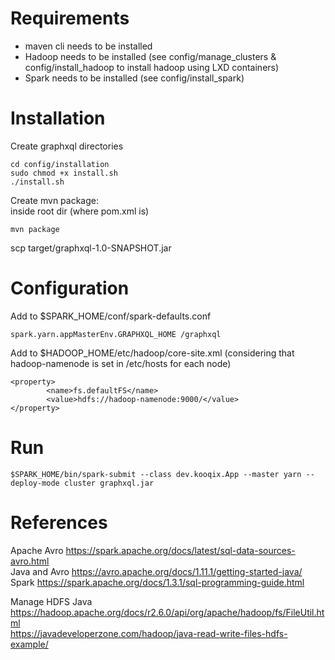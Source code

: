 # Requirements

-   maven cli needs to be installed
-   Hadoop needs to be installed (see config/manage_clusters & config/install_hadoop to install hadoop using LXD containers)
-   Spark needs to be installed (see config/install_spark)

# Installation

Create graphxql directories

    cd config/installation
    sudo chmod +x install.sh
    ./install.sh

Create mvn package: \
inside root dir (where pom.xml is)

    mvn package

scp target/graphxql-1.0-SNAPSHOT.jar

# Configuration

Add to $SPARK_HOME/conf/spark-defaults.conf

    spark.yarn.appMasterEnv.GRAPHXQL_HOME /graphxql

Add to $HADOOP_HOME/etc/hadoop/core-site.xml (considering that hadoop-namenode is set in /etc/hosts for each node)

    <property>
    		<name>fs.defaultFS</name>
    		<value>hdfs://hadoop-namenode:9000/</value>
    </property>

# Run

    $SPARK_HOME/bin/spark-submit --class dev.kooqix.App --master yarn --deploy-mode cluster graphxql.jar

# References

Apache Avro https://spark.apache.org/docs/latest/sql-data-sources-avro.html \
Java and Avro https://avro.apache.org/docs/1.11.1/getting-started-java/ \
Spark https://spark.apache.org/docs/1.3.1/sql-programming-guide.html

Manage HDFS Java \
https://hadoop.apache.org/docs/r2.6.0/api/org/apache/hadoop/fs/FileUtil.html \
https://javadeveloperzone.com/hadoop/java-read-write-files-hdfs-example/
